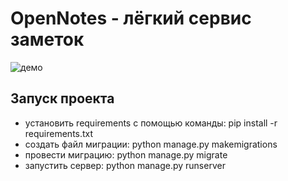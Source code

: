 # OpenNotes - лёгкий сервис заметок
 
![демо](https://i.ibb.co/7jSZvf7/2023-01-22-225519.png "Демо сервиса")

## Запуск проекта

* установить requirements с помощью команды: pip install -r requirements.txt
* создать файл миграции: python manage.py makemigrations
* провести миграцию: python manage.py migrate
* запустить сервер: python manage.py runserver

